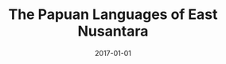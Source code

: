 ---
title: "The Papuan Languages of East Nusantara"
collection: publications
permalink: /publication/2017-papuan-east-nusantara
date: 2017-01-01
venue: '<i>The Languages and Linguistics of the New Guinea Area: A Comprehensive Guide</i>'
citation: 'Holton, Gary and Marian Klamer. 2017. The Papuan Languages of East Nusantara. <i>The Languages and Linguistics of the New Guinea Area: A Comprehensive Guide</i>, ed. by Bill Palmer, 569-640. (The World of Linguistics, vol. 4.) Berlin: Mouton.'
---